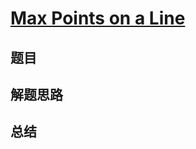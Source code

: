 # [Max Points on a Line](https://leetcode.com/problems/max-points-on-a-line/)
## 题目


## 解题思路


## 总结


